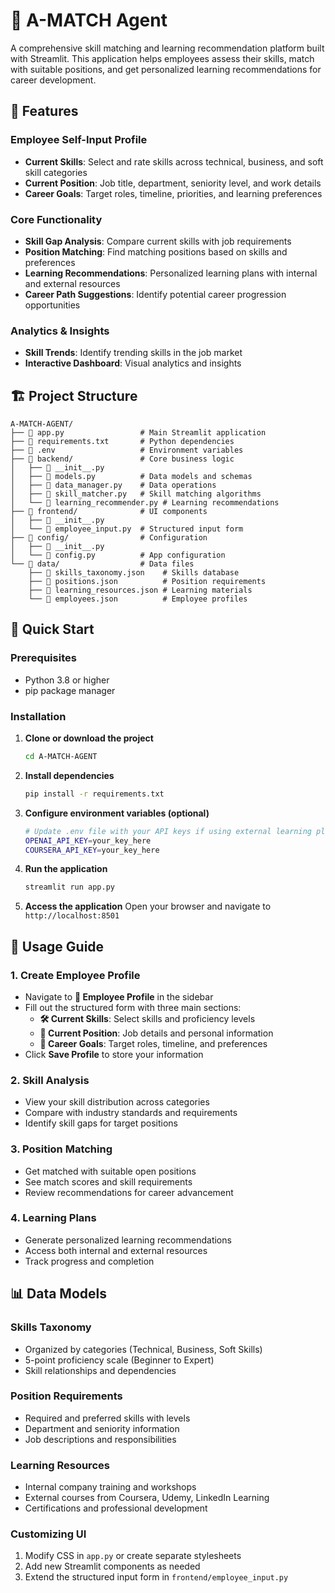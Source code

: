 # 🎯 A-MATCH Agent

A comprehensive skill matching and learning recommendation platform built with Streamlit. This application helps employees assess their skills, match with suitable positions, and get personalized learning recommendations for career development.

## 🌟 Features

### Employee Self-Input Profile

- **Current Skills**: Select and rate skills across technical, business, and soft skill categories
- **Current Position**: Job title, department, seniority level, and work details
- **Career Goals**: Target roles, timeline, priorities, and learning preferences

### Core Functionality

- **Skill Gap Analysis**: Compare current skills with job requirements
- **Position Matching**: Find matching positions based on skills and preferences
- **Learning Recommendations**: Personalized learning plans with internal and external resources
- **Career Path Suggestions**: Identify potential career progression opportunities

### Analytics & Insights

- **Skill Trends**: Identify trending skills in the job market
- **Interactive Dashboard**: Visual analytics and insights

## 🏗️ Project Structure

```
A-MATCH-AGENT/
├── 📄 app.py                 # Main Streamlit application
├── 📄 requirements.txt       # Python dependencies
├── 📄 .env                   # Environment variables
├── 📁 backend/               # Core business logic
│   ├── 📄 __init__.py
│   ├── 📄 models.py          # Data models and schemas
│   ├── 📄 data_manager.py    # Data operations
│   ├── 📄 skill_matcher.py   # Skill matching algorithms
│   └── 📄 learning_recommender.py # Learning recommendations
├── 📁 frontend/              # UI components
│   ├── 📄 __init__.py
│   └── 📄 employee_input.py  # Structured input form
├── 📁 config/                # Configuration
│   ├── 📄 __init__.py
│   └── 📄 config.py          # App configuration
└── 📁 data/                  # Data files
    ├── 📄 skills_taxonomy.json    # Skills database
    ├── 📄 positions.json          # Position requirements
    ├── 📄 learning_resources.json # Learning materials
    └── 📄 employees.json          # Employee profiles
```

## 🚀 Quick Start

### Prerequisites

- Python 3.8 or higher
- pip package manager

### Installation

1. **Clone or download the project**

   ```bash
   cd A-MATCH-AGENT
   ```
2. **Install dependencies**

   ```bash
   pip install -r requirements.txt
   ```
3. **Configure environment variables (optional)**

   ```bash
   # Update .env file with your API keys if using external learning platforms
   OPENAI_API_KEY=your_key_here
   COURSERA_API_KEY=your_key_here
   ```
4. **Run the application**

   ```bash
   streamlit run app.py
   ```
5. **Access the application**
   Open your browser and navigate to `http://localhost:8501`

## 📖 Usage Guide

### 1. Create Employee Profile

- Navigate to **👤 Employee Profile** in the sidebar
- Fill out the structured form with three main sections:
  - **🛠️ Current Skills**: Select skills and proficiency levels
  - **💼 Current Position**: Job details and personal information
  - **🎯 Career Goals**: Target roles, timeline, and preferences
- Click **Save Profile** to store your information

### 2. Skill Analysis

- View your skill distribution across categories
- Compare with industry standards and requirements
- Identify skill gaps for target positions

### 3. Position Matching

- Get matched with suitable open positions
- See match scores and skill requirements
- Review recommendations for career advancement

### 4. Learning Plans

- Generate personalized learning recommendations
- Access both internal and external resources
- Track progress and completion

## 📊 Data Models

### Skills Taxonomy

- Organized by categories (Technical, Business, Soft Skills)
- 5-point proficiency scale (Beginner to Expert)
- Skill relationships and dependencies

### Position Requirements

- Required and preferred skills with levels
- Department and seniority information
- Job descriptions and responsibilities

### Learning Resources

- Internal company training and workshops
- External courses from Coursera, Udemy, LinkedIn Learning
- Certifications and professional development

### Customizing UI

1. Modify CSS in `app.py` or create separate stylesheets
2. Add new Streamlit components as needed
3. Extend the structured input form in `frontend/employee_input.py`
